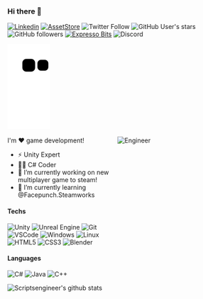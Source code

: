 ### Hi there 👋
[![Linkedin](https://img.shields.io/badge/Linkedin-blue?style=flat&logo=linkedin)](https://www.linkedin.com/in/rafael-morais-correa-b1ab7a81/)
[![AssetStore](https://img.shields.io/badge/Unity_Asset_Store-black?style=flat&logo=unity)](https://assetstore.unity.com/publishers/39910)
![Twitter Follow](https://img.shields.io/twitter/follow/scriptsengineer?style=flat&logo=twitter)
![GitHub User's stars](https://img.shields.io/github/stars/scriptsengineer?style=flat&logo=github)
![GitHub followers](https://img.shields.io/github/followers/scriptsengineer?style=flat&logo=github)
[![Expresso Bits](https://img.shields.io/badge/Expresso_Bits-red?&style=flat&logo=web)](https://expressobits.com.br)
![Discord](https://img.shields.io/discord/533410361328664616?label=Expresso%20Bits&logo=discord&logoColor=ffffff)

![Snake animation](https://github.com/rafaballerini/rafaballerini/blob/output/github-contribution-grid-snake.svg)

<img align="right" alt="Engineer" width=256 height=256 src="https://gifimage.net/wp-content/uploads/2018/06/tf2-engineer-gif-6.gif">
I'm ❤️ game development!

- ⚡ Unity Expert
- 👨‍💻 C# Coder
- 🔭 I’m currently working on new multiplayer game to steam!
- 🌱 I’m currently learning @Facepunch.Steamworks

#### Techs
![Unity](https://img.shields.io/badge/-Unity-020202?style=flat&logo=unity&logoColor=white)
![Unreal Engine](https://img.shields.io/badge/-Unreal-313131?style=flat&logo=unreal-engine&logoColor=white)
![Git](https://img.shields.io/badge/-Git-F05032?style=flat&logo=git&logoColor=white)
![VSCode](https://img.shields.io/badge/-VSCode-0085D1?style=flat&logo=visual-studio-code&logoColor=white)
![Windows](https://img.shields.io/badge/-Windows-00ADEF?style=flat&logo=windows&logoColor=white)
![Linux](https://img.shields.io/badge/-Linux-16C60C?style=flat&logo=linux&logoColor=white)
![HTML5](https://img.shields.io/badge/-HTML5-E34F26?style=flat&logo=html5&logoColor=white)
![CSS3](https://img.shields.io/badge/-CSS3-549FDE?style=flat&logo=css3&logoColor=white)
![Blender](https://img.shields.io/badge/-Blender-F5792A?style=flat&logo=blender&logoColor=white)

#### Languages

![C#](https://img.shields.io/badge/-CSharp-239120?style=flat&logo=c-Sharp&logoColor=white)
![Java](https://img.shields.io/badge/-Java-007396?style=flat&logo=java&logoColor=white)
![C++](https://img.shields.io/badge/-C++-00599C?style=flat&logo=cplusplus&logoColor=white)

![Scriptsengineer's github stats](https://github-readme-stats.vercel.app/api?username=scriptsengineer&show_icons=true&theme=dark)



<!--[![Top Langs](https://github-readme-stats.vercel.app/api/top-langs/?username=expressobits&layout=compact&theme=radical)](https://github.com/expressobits/github-readme-stats)


<!--
**ScriptsEngineer/ScriptsEngineer** is a ✨ _special_ ✨ repository because its `README.md` (this file) appears on your GitHub profile.




- 👯 I’m looking to collaborate on ...
- 🤔 I’m looking for help with ...
- 💬 Ask me about ...
- 📫 How to reach me: ...
- 😄 Pronouns: ...
- ⚡ Fun fact: ...
-->
